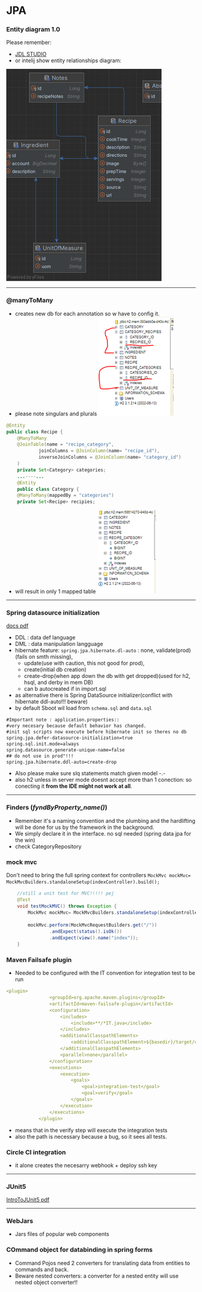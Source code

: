 # JPA
### Entity diagram 1.0

Please remember:
* [JDL STUDIO](https://www.jhipster.tech/jdl-studio/)
* or intelij show entity relationships diagram:

![img.png](img.png)

----------------
### @manyToMany
- creates new db for each annotation so w have to config it.
- please note singulars and plurals
![img_1.png](img_1.png)

```java
@Entity
public class Recipe {
    @ManyToMany
    @JoinTable(name = "recipe_category",
            joinColumns = @JoinColumn(name= "recipe_id"),
            inverseJoinColumns = @JoinColumn(name= "category_id")
    )
    private Set<Category> categories;
    ...----...
    @Entity
    public class Category {
    @ManyToMany(mappedBy = "categories")
    private Set<Recipe> recipies;
```
- will result in only 1 mapped table
![img_2.png](img_2.png)

------------------

### Spring datasource initialization
[docs pdf](https://github.com/friedelredward/mvc-recipies/blob/main/DatabaseInitializationWithSpring.pdf)
- DDL : data def language
- DML : data manipulation langguage
- hibernate feature: `spring.jpa.hibernate.dl-auto` : none, validate(prod)(fails on smth missing), 
  - update(use with caution, this not good for prod),
  - create(initial db creation)
  - create-drop(when app down the db with get dropped)(used for h2, hsql, and derby in mem DB)
  - can b autocreated if in import.sql
- as alternative there is Spring DataSource initializer(conflict
with hibernate ddl-auto!!! beware)
- by default Sboot wil load from `schema.sql` and ``data.sql``

```properties
#Important note : application.properties::
#very necesary because default behavior has changed.
#init sql scripts now execute before hibernate init so theres no db
spring.jpa.defer-datasource-initialization=true
spring.sql.init.mode=always
spring.datasource.generate-unique-name=false
## do not use in prod"!!!
spring.jpa.hibernate.ddl-auto=create-drop

```
- Also please make sure slq statements match given model -.-
- also h2 unless in server mode doesnt accept more than 1 conection:
so conecting it **from the IDE might not work at all**.

--------
### Finders (_fyndByProperty_name()_)
- Remember it's a naming convention and the plumbing and the hardlifting
 will be done for us by the framework in the background.
- We simply declare it in the interface. no sql needed (spring data jpa for the win)
- check CategoryRepository

### mock mvc
Don't need to bring the full spring context for controllers
````MockMvc mockMvc= MockMvcBuilders.standaloneSetup(indexController).build();````

````java
    //still a unit test for MVC!!!!! pej
    @Test
    void testMockMVC() throws Exception {
        MockMvc mockMvc= MockMvcBuilders.standaloneSetup(indexController).build();

        mockMvc.perform(MockMvcRequestBuilders.get("/"))
                .andExpect(status().isOk())
                .andExpect(view().name("index"));
    }
````

### Maven Failsafe plugin

- Needed to be configured with the IT convention for integration test to be run
````yaml
<plugin>
                <groupId>org.apache.maven.plugins</groupId>
                <artifactId>maven-failsafe-plugin</artifactId>
                <configuration>
                    <includes>
                        <include>**/*IT.java</include>
                    </includes>
                    <additionalClasspathElements>
                        <additionalClasspathElement>${basedir}/target/classes</additionalClasspathElement>
                    </additionalClasspathElements>
                    <parallel>none</parallel>
                </configuration>
                <executions>
                    <execution>
                        <goals>
                            <goal>integration-test</goal>
                            <goal>verify</goal>
                        </goals>
                    </execution>
                </executions>
            </plugin>
````
- means that in the verify step will execute the integration tests
- also the path is necessary because a bug, so it sees all tests.

### Circle CI integration

- it alone creates the necesarry webhook + deploy ssh key

---------

### JUnit5
[IntroToJUnit5 pdf](https://github.com/friedelredward/mvc-recipies/blob/main/IntroToJUnit5.pdf)

----

### WebJars 
- Jars files of popular web components

### COmmand object for databinding in spring forms
- Command Pojos need 2 converters for translating data from entities to commands and back.
- Beware nested converters: a converter for a nested entity will use nested object converter!!

